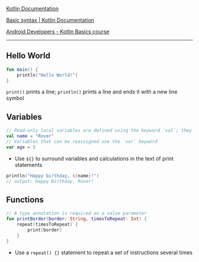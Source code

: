 [Kotlin Documentation](https://kotlinlang.org/docs/home.html)

[Basic syntax | Kotlin Documentation](https://kotlinlang.org/docs/basic-syntax.html)

[Android Developers - Kotlin Basics course](https://developer.android.com/courses/android-basics-kotlin/course)

---

## Hello World

```kotlin
fun main() {
	println("Hello World!")
}
```

`print()` prints a line; `println()` prints a line and ends it with a new line symbol

## Variables

```kotlin
// Read-only local variables are defined using the keyword `val`; they can be assigned a value only once
val name = "Rover"
// Variables that can be reassigned use the `var` keyword
var age = 5
```

- Use `${}` to surround variables and calculations in the text of print statements

```kotlin
println("Happy birthday, ${name}!")
// output: Happy Birthday, Rover!
```

## Functions

```kotlin
// A type annotation is required on a value parameter
fun printBorder(border: String, timesToRepeat: Int) {
	repeat(timesToRepeat) {
		print(border)
	}
}
```

- Use a `repeat() {}` statement to repeat a set of instructions several times
